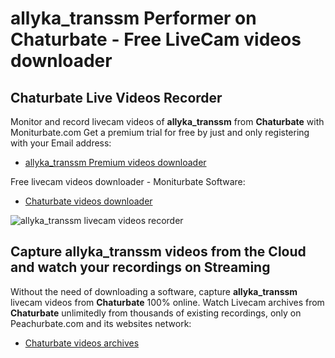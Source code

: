 # allyka_transsm Performer on Chaturbate - Free LiveCam videos downloader

## Chaturbate Live Videos Recorder

Monitor and record livecam videos of **allyka_transsm** from **Chaturbate** with Moniturbate.com
Get a premium trial for free by just and only registering with your Email address:
* [allyka_transsm Premium videos downloader](https://moniturbate.com/request-demo-licence-key.html)

Free livecam videos downloader - Moniturbate Software:
* [Chaturbate videos downloader](https://moniturbate.com/moniturbate-download-software.html)

![allyka_transsm livecam videos recorder](https://peachurnet.com/templates/moniturbate-software.png)


## Capture allyka_transsm videos from the Cloud and watch your recordings on Streaming

Without the need of downloading a software, capture **allyka_transsm** livecam videos from **Chaturbate** 100% online.
Watch Livecam archives from **Chaturbate** unlimitedly from thousands of existing recordings, only on Peachurbate.com and its websites network:
* [Chaturbate videos archives](https://peachurnet.com/)